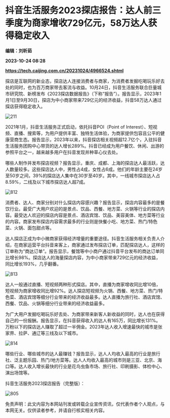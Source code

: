 # 抖音生活服务2023探店报告：达人前三季度为商家增收729亿元，58万达人获得稳定收入
**编辑：刘昕茹**

**2023-10-24 08:28**

**https://tech.caijing.com.cn/20231024/4966524.shtml**

探店是互联网的新业态，探店达人连接消费者与商家，为消费者发掘吃喝玩乐好去处的同时，也为百万商家带去客流与收益。10月24日，抖音生活服务联合巨量城市研究院、新榜发布《2023探店数据报告》（下称“报告”）。报告显示，2023年1月1日至9月30日，探店为中小商家带来729亿元的经济收益，抖音58万达人通过探店获得稳定收入。

![211](https://tx3.cdn.caijing.com.cn/2023/1024/1698134601660.png)

2021年1月，抖音生活服务正式启动，依托抖音POI（Point of Interest）、短视频、直播、搜索等，为用户提供丰富、独特生活体验，为商家提供包容且公平的健康营商生态。报告显示，2023年以来，抖音探店相关视频超12.7亿个，入驻抖音生活服务团购中心带货的达人增长289%。抖音已经成为用户餐饮、休闲、出游的参照平台之一，越来越多用户在抖音发现并种草心仪去处。

哪些人制作并发布探店视频？报告显示，重庆、成都、上海的探店达人最活跃，达人数量较多。这些探店达人中，男性占4成，女性占6成。他们的年龄主要在24岁至50岁之间，39%的探店达人集中在30岁至40岁。其中，一线城市探店达人占8.59%，二线及以下城市探店达人超7成。

![812](https://tx1.cdn.caijing.com.cn/2023/1024/1698134653128.png)

消费者、达人、商家分别对什么探店内容感兴趣？报告显示，探店内容最多的是餐饮行业。最受广大用户欢迎的是景点、饮品、西餐、地方菜、火锅等行业的探店内容。最受达人欢迎的探店内容是景点、酒店宾馆、饮品、美容美体、地方菜等行业的内容。商家发布探店内容需求最多的行业则是快餐小吃、地方菜、热门/特色菜、火锅、面包甜点等。

达人探店正成为中小微商家获得经济增量的重要途径。抖音生活服务相关负责人介绍，在商家运营平台抖音来客上，商家通过发布探店订单，匹配探店达人，这样的订单称为“商达订单”。报告显示，餐馆等中小商户通过抖音平台发布的商达订单同比增长98%。探店达人的海量探店内容，为中小商家带来729亿元的经济收益，同比增长193%，几乎翻番。

![813](https://img4.caijing.com.cn/2023/1024/1698134680758.png)

达人一般通过直播、短视频两种形式探店。其中，直播为商家增收同比增10倍，短视频为商家增收同比增92%。达人探店短视频为火锅、西餐、地方菜、热门/特色菜、酒店宾馆等细分行业带来的经济收益最多。达人直播为旅行社、酒店宾馆、西餐、饮品、火锅等细分行业带来的经济收益最多。

为广大用户发掘吃喝玩乐好去处、为商家带来新客人新收益的同时，达人也在获得自己的一份报酬。报告显示，在抖音获得收入的达人有165万，同比增长131%。万粉以下的探店达人赚取了超过一半佣金。2023年达人收入增速最快的城市是张家界、拉萨、通辽等三线及以下城市。

![814](https://img4.caijing.com.cn/2023/1024/1698134706289.png)

哪些行业、哪些城市的达人最赚钱？报告显示，达人人均收入最高的行业是旅行社、泛主题乐园、热门/地方菜等。达人人均收入最高的城市则是三亚、北京、海口等。达人收入增长最快的行业是花鸟虫鱼市场、旅行社、印刷摄影、体检中心、演出场馆等。

抖音生活服务2023探店报告（完整版）：

![805](https://tx1.cdn.caijing.com.cn/2023/1024/1698135087288.jpg)

免责声明：此文内容为本网站刊发或转载企业宣传资讯，仅代表作者个人观点，与本网无关。仅供读者参考，并请自行核实相关内容。